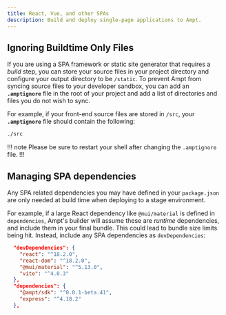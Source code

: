 ```yaml
---
title: React, Vue, and other SPAs
description: Build and deploy single-page applications to Ampt.
---
```


## Ignoring Buildtime Only Files

If you are using a SPA framework or static site generator that requires a _build_ step, you can store your source files in your project directory and configure your output directory to be `/static`. To prevent Ampt from syncing source files to your developer sandbox, you can add an **`.amptignore`** file in the root of your project and add a list of directories and files you do not wish to sync.

For example, if your front-end source files are stored in `/src`, your **`.amptignore`** file should contain the following:

```txt title=.amptignore, copy=false
./src
```

!!! note
Please be sure to restart your shell after changing the `.amptignore` file.
!!!

## Managing SPA dependencies

Any SPA related dependencies you may have defined in your `package.json` are only needed at build time when deploying to a stage environment.

For example, if a large React dependency like `@mui/material` is defined in `dependencies`, Ampt's builder will assume these are _runtime_ dependencies, and include them in your final bundle. This could lead to bundle size limits being hit. Instead, include any SPA dependencies as `devDependencies`:

```json
  "devDependencies": {
    "react": "^18.2.0",
    "react-dom": "^18.2.0",
    "@mui/material": "^5.13.0",
    "vite": "^4.0.3"
  },
  "dependencies": {
    "@ampt/sdk": "^0.0.1-beta.41",
    "express": "^4.18.2"
  },
```

